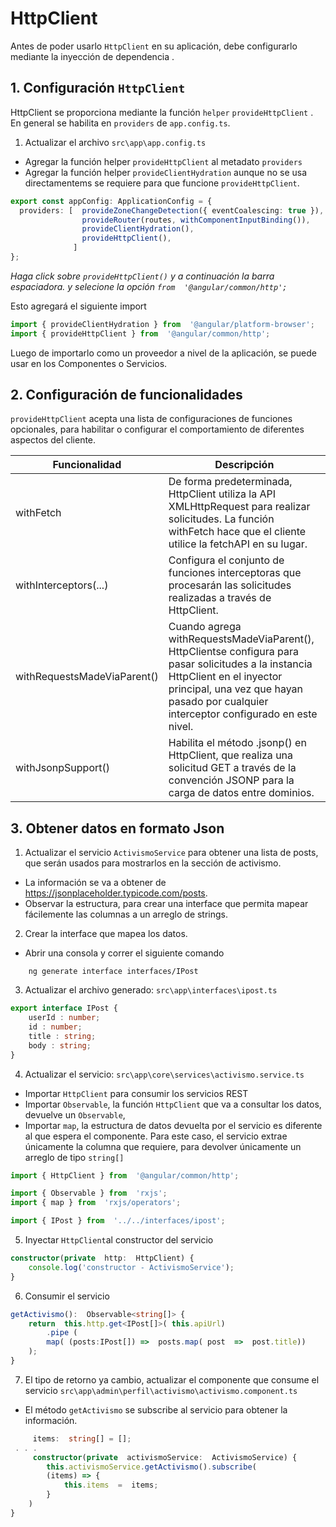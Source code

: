 # HttpClient

Antes de poder usarlo `HttpClient` en su aplicación, debe configurarlo mediante la inyección de dependencia .

## 1. Configuración `HttpClient`

HttpClient se proporciona mediante la función `helper` `provideHttpClient` . En general se habilita en `providers` de  `app.config.ts`.

1. Actualizar el archivo `src\app\app.config.ts`
- Agregar la función helper `provideHttpClient` al metadato `providers`
- Agregar la función helper `provideClientHydration` aunque no se usa directamentems se requiere para que funcione `provideHttpClient`.


```typescript
export const appConfig: ApplicationConfig = {
  providers: [  provideZoneChangeDetection({ eventCoalescing: true }),
                provideRouter(routes, withComponentInputBinding()),
                provideClientHydration(),
                provideHttpClient(),
              ]
};
```
_Haga click sobre `provideHttpClient()` y a continuación la barra espaciadora. y selecione la opción `from  '@angular/common/http';`_

Esto agregará el siguiente import
```typescript
import { provideClientHydration } from  '@angular/platform-browser';
import { provideHttpClient } from  '@angular/common/http';
```
Luego de importarlo como un proveedor a nivel de la aplicación, se puede usar en los Componentes o Servicios.


## 2. Configuración de funcionalidades
`provideHttpClient` acepta una lista de configuraciones de funciones opcionales, para habilitar o configurar el comportamiento de diferentes aspectos del cliente.

|Funcionalidad | Descripción|
|--|--|
|withFetch| De forma predeterminada, HttpClient utiliza la API XMLHttpRequest para realizar solicitudes. La función withFetch hace que el cliente utilice la fetchAPI en su lugar. |
|withInterceptors(...)| Configura el conjunto de funciones interceptoras que procesarán las solicitudes realizadas a través de HttpClient.
|withRequestsMadeViaParent()|Cuando agrega withRequestsMadeViaParent(), HttpClientse configura para pasar solicitudes a la instancia HttpClient en el inyector principal, una vez que hayan pasado por cualquier interceptor configurado en este nivel.|
|withJsonpSupport()| Habilita el método .jsonp() en HttpClient, que realiza una solicitud GET a través de la convención JSONP para la carga de datos entre dominios.|

## 3. Obtener datos en formato Json

1. Actualizar el servicio `ActivismoService` para obtener una lista de posts, que serán usados para mostrarlos en la sección de activismo.
- La información se va a obtener de https://jsonplaceholder.typicode.com/posts.
- Observar la estructura, para crear una interface que permita mapear fácilemente las columnas a un arreglo de strings.

2. Crear la interface que mapea los datos.

- Abrir una consola y correr el siguiente comando
```shell
	ng generate interface interfaces/IPost
```
3. Actualizar el archivo generado: `src\app\interfaces\ipost.ts`
```typescript
export interface IPost {
    userId : number;
    id : number;
    title : string;
    body : string;
}
```
4. Actualizar el servicio: `src\app\core\services\activismo.service.ts`

- Importar  `HttpClient` para consumir los servicios REST
- Importar `Observable`, la función `HttpClient` que va a consultar los datos, devuelve un `Observable`,  
- Importar `map`, la estructura de datos devuelta por el servicio es diferente al que espera el componente. Para este caso, el servicio extrae únicamente la columna que requiere, para devolver únicamente un arreglo de tipo  `string[]`
```typescript
import { HttpClient } from  '@angular/common/http';

import { Observable } from  'rxjs';
import { map } from  'rxjs/operators';

import { IPost } from  '../../interfaces/ipost';
```

5. Inyectar `HttpClient`al constructor del servicio
```typescript
constructor(private  http:  HttpClient) {
	console.log('constructor - ActivismoService');
}
```
6. Consumir el servicio

```typescript
getActivismo():  Observable<string[]> {
	return  this.http.get<IPost[]>( this.apiUrl)
		.pipe (
		map( (posts:IPost[]) =>  posts.map( post  =>  post.title))
	);
}
```

7. El tipo de retorno ya cambio, actualizar el componente que consume el servicio `src\app\admin\perfil\activismo\activismo.component.ts`

- El método `getActivismo` se subscribe al servicio para obtener la información.
```typescript
	 items:  string[] = [];
 . . .
	 constructor(private  activismoService:  ActivismoService) {
		this.activismoService.getActivismo().subscribe(
		(items) => {
			this.items  =  items;
		}
	)
}
```


<!--stackedit_data:
eyJoaXN0b3J5IjpbLTE0Njg4NDg3MDUsLTIwMzgwMzc3OTcsLT
E1ODA3MjY4NzVdfQ==
-->